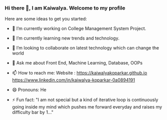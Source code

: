 ### Hi there 👋, I am Kaiwalya. Welcome to my profile




Here are some ideas to get you started:

- 🔭 I’m currently working on College Management System Project.
- 🌱 I’m currently learning new trends and technology.
- 👯 I’m looking to collaborate on latest technology which can change the world

- 💬 Ask me about Front End, Machine Learning, Database, OOPs
- 📫 How to reach me: Website : https://kaiwalyakoparkar.github.io
                              https://www.linkedin.com/in/kaiwalya-koparkar-0a0894191




- 😄 Pronouns: He
- ⚡ Fun fact: "I am not special but a kind of iterative loop is continuously going inside my mind which pushes me forward everyday and raises my difficulty bar by 1..."

